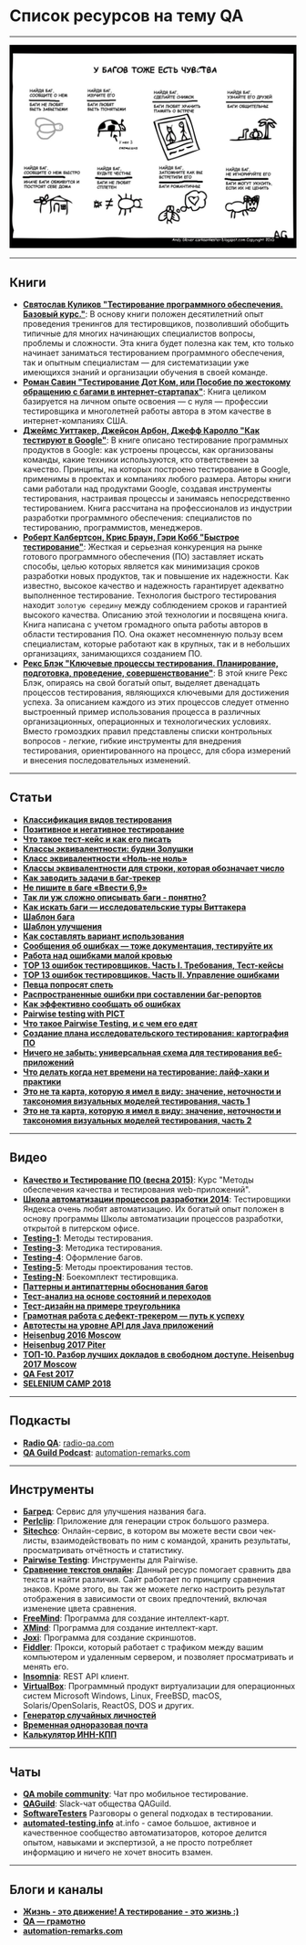 # Список ресурсов на тему QA

---------------------------------------------------------

![У багов тоже есть чувства](/bugs.jpg)

---------------------------------------------------------

## Книги

+ **[Святослав Куликов "Тестирование программного обеспечения. Базовый курс."](http://svyatoslav.biz/software_testing_book_download/)**: В основу книги положен десятилетний опыт проведения тренингов для тестировщиков, позволивший обобщить типичные для многих начинающих специалистов вопросы, проблемы и сложности. Эта книга будет полезна как тем, кто только начинает заниматься тестированием программного обеспечения, так и опытным специалистам — для систематизации уже имеющихся знаний и организации обучения в своей команде.
+ **[Роман Савин "Тестирование Дот Ком, или Пособие по жестокому обращению с багами в интернет-стартапах"](https://www.ozon.ru/context/detail/id/3128208/)**: Книга целиком базируется на личном опыте освоения — с нуля — профессии тестировщика и многолетней работы автора в этом качестве в интернет-компаниях США.
+ **[Джеймс Уиттакер, Джейсон Арбон, Джефф Каролло "Как тестируют в Google"](https://mybook.ru/author/dzhejms-uittaker/kak-testiruyut-v-google/)**: В книге описано тестирование программных продуктов в Google: как устроены процессы, как организованы команды, какие техники используются, кто ответственен за качество. Принципы, на которых построено тестирование в Google, применимы в проектах и компаниях любого размера. Авторы книги сами работали над продуктами Google, создавая инструменты тестирования, настраивая процессы и занимаясь непосредственно тестированием. Книга рассчитана на профессионалов из индустрии разработки программного обеспечения: специалистов по тестированию, программистов, менеджеров.
+ **[Роберт Калбертсон, Крис Браун, Гэри Кобб "Быстрое тестирование"](https://www.ozon.ru/context/detail/id/1219909/)**: Жесткая и серьезная конкуренция на рынке готового программного обеспечения (ПО) заставляет искать способы, целью которых является как минимизация сроков разработки новых продуктов, так и повышение их надежности. Как известно, высокое качество и надежность гарантирует адекватно выполненное тестирование. Технология быстрого тестирования находит `золотую середину` между соблюдением сроков и гарантией высокого качества. Описанию этой технологии и посвящена книга. Книга написана с учетом громадного опыта работы авторов в области тестирования ПО. Она окажет несомненную пользу всем специалистам, которые работают как в крупных, так и в небольших организациях, занимающихся созданием ПО.
+ **[Рекс Блэк "Ключевые процессы тестирования. Планирование, подготовка, проведение, совершенствование"](https://www.ozon.ru/context/detail/id/2816263/)**: В этой книге Рекс Блэк, опираясь на свой богатый опыт, выделяет двенадцать процессов тестирования, являющихся ключевыми для достижения успеха. За описанием каждого из этих процессов следует отменно выстроенный пример использования процесса в различных организационных, операционных и технологических условиях. Вместо громоздких правил представлены списки контрольных вопросов - легкие, гибкие инструменты для внедрения тестирования, ориентированного на процесс, для сбора измерений и внесения последовательных изменений.

---------------------------------------------------------

## Статьи

+ **[Классификация видов тестирования](https://habrahabr.ru/company/npo-comp/blog/223833/)**
+ **[Позитивное и негативное тестирование](http://okiseleva.blogspot.ru/2014/02/blog-post_10.html)**
+ **[Что такое тест-кейс и как его писать](http://okiseleva.blogspot.ru/2014/08/blog-post.html)**
+ **[Классы эквивалентности: будни Золушки](http://okiseleva.blogspot.ru/2015/07/blog-post_87.html)**
+ **[Класс эквивалентности «Ноль-не ноль»](http://okiseleva.blogspot.ru/2016/12/blog-post_15.html)**
+ **[Классы эквивалентности для строки, которая обозначает число](http://software-testing.ru/library/testing/functional-testing/1238-number-string-subdomains)**
+ **[Как заводить задачи в баг-трекер](http://okiseleva.blogspot.ru/2015/02/blog-post_19.html)**
+ **[Не пишите в баге «Ввести 6,9»](http://okiseleva.blogspot.ru/2016/06/69.html)**
+ **[Так ли уж сложно описывать баги - понятно?](http://okiseleva.blogspot.ru/2012/12/blog-post_14.html)**
+ **[Как искать баги — исследовательские туры Виттакера](http://okiseleva.blogspot.ru/2015/01/blog-post_64.html)**
+ **[Шаблон бага](http://okiseleva.blogspot.ru/2015/05/blog-post_25.html)**
+ **[Шаблон улучшения](http://okiseleva.blogspot.ru/2015/10/blog-post_16.html)**
+ **[Как составлять вариант использования](http://okiseleva.blogspot.ru/2015/11/blog-post_86.html)**
+ **[Сообщения об ошибках — тоже документация, тестируйте их](http://okiseleva.blogspot.ru/2015/06/blog-post_8.html)**
+ **[Работа над ошибками малой кровью](http://russian.joelonsoftware.com/Articles/PainlessBugTracking.html)**
+ **[TOP 13 ошибок тестировщиков. Часть I. Требования, Тест-кейсы](http://www.software-testing.ru/library/5-testing/66-top-13----i----)**
+ **[TOP 13 ошибок тестировщиков. Часть II. Управление ошибками](http://www.software-testing.ru/library/8-bug-tracking/65-top-13-ii-)**
+ **[Певца попросят спеть](https://testitquickly.com/2010/10/15/ratiunea-cheama-ajutoare/)**
+ **[Распространенные ошибки при составлении баг-репортов](https://habrahabr.ru/post/156069/)**
+ **[Как эффективно сообщать об ошибках](https://www.chiark.greenend.org.uk/~sgtatham/bugs-ru.html)**
+ **[Pairwise testing with PICT](http://www.freality.info/itblog/?p=199)**
+ **[Что такое Pairwise Testing, и с чем его едят](http://qcthoughtsaloud.blogspot.ru/2010/06/pairwise-testing.html)**
+ **[Создание плана исследовательского тестирования: картография ПО](http://software-testing.ru/library/testing/other-testing/2701-building-exploratory-test-plan)**
+ **[Ничего не забыть: универсальная схема для тестирования веб-приложений](https://dou.ua/lenta/articles/scheme-for-qa/)**
+ **[Что делать когда нет времени на тестирование: лайф-хаки и практики](http://www.software-testing.ru/library/around-testing/processes/2728-what-to-do-when-there-is-no-time-for-testing)**
+ **[Это не та карта, которую я имел в виду: значение, неточности и таксономия визуальных моделей тестирования, часть 1](http://www.software-testing.ru/library/testing/general-testing/2726-map)**
+ **[Это не та карта, которую я имел в виду: значение, неточности и таксономия визуальных моделей тестирования, часть 2](http://www.software-testing.ru/library/testing/general-testing/2727-map-1)**

---------------------------------------------------------

## Видео

+ **[Качество и Тестирование ПО (весна 2015)](https://www.youtube.com/playlist?list=PLrCZzMib1e9pDKLsabJYuODdVJrHYc4Jd)**: Курс "Методы обеспечения качества и тестирования web-приложений".
+ **[Школа автоматизации процессов разработки 2014](https://www.youtube.com/playlist?list=PLJMRN_6MT0JYItlUeor7YRa0r6-lI8MMR)**: Тестировщики Яндекса очень любят автоматизацию. Их богатый опыт положен в основу программы Школы автоматизации процессов разработки, открытой в питерском офисе.
+ **[Testing-1](https://www.youtube.com/playlist?list=PLU-TUGRFxOHiD6RQ8KI6ZfjIkveiSzBAK)**: Методы тестирования.
+ **[Testing-3](https://www.youtube.com/playlist?list=PLU-TUGRFxOHhRhoHJfZ-xqnRvkKhE7gA8)**: Методика тестирования.
+ **[Testing-4](https://www.youtube.com/playlist?list=PLU-TUGRFxOHgGzXph44nkanfGFz7c6Ztm)**: Оформление багов.
+ **[Testing-5](https://www.youtube.com/playlist?list=PLU-TUGRFxOHh5XXwxXRT8gR9YcUS42cw7)**: Методы проектирования тестов.
+ **[Testing-N](https://www.youtube.com/playlist?list=PLU-TUGRFxOHhSlreTx-IfjruAaGSni5u8)**: Боекомплект тестировщика.
+ **[Паттерны и антипаттерны обоснования багов](https://www.youtube.com/watch?v=Iju5EKXNjF0&feature=youtu.be)**
+ **[Тест-анализ на основе состояний и переходов](https://www.youtube.com/watch?time_continue=1664&v=8H9HgjrwQHA)**
+ **[Тест-дизайн на примере треугольника](https://www.youtube.com/watch?v=4PgrF-n80KE)**
+ **[Грамотная работа с дефект-трекером — путь к успеху](https://www.youtube.com/watch?v=6q9Uc9oFtoc)**
+ **[Автотесты на уровне API для Java приложений](https://www.youtube.com/watch?v=PSRrxrCPPDU&feature=youtu.be)**
+ **[Heisenbug 2016 Moscow](https://www.youtube.com/playlist?list=PLsVTVVvrKX9tLKqDQ2Ab8lBgWnTc_iHRN)**
+ **[Heisenbug 2017 Piter](https://www.youtube.com/playlist?list=PLsVTVVvrKX9t7a0_KpweUSfEt7XeRDzM-)**
+ **[TOП-10. Разбор лучших докладов в свободном доступе. Heisenbug 2017 Moscow](https://habrahabr.ru/company/jugru/blog/349144/)**
+ **[QA Fest 2017](https://www.youtube.com/playlist?list=PLuOBDBq7MW73roEVm9vHTW24pUS4jTQ1Q)**
+ **[SELENIUM CAMP 2018](https://www.youtube.com/playlist?list=PLa7q-VITePQVeaNc1fm-Ue7fa9XOaGKpt)**

---------------------------------------------------------

## Подкасты

+ **[Radio QA](https://itunes.apple.com/podcast/radio-qa/id1021236121?mt=2)**: [radio-qa.com](http://radio-qa.com/)
+ **[QA Guild Podcast](https://soundcloud.com/user-986844915)**: [automation-remarks.com](http://automation-remarks.com/podcast/)

---------------------------------------------------------

## Инструменты

+ **[Багред](http://bugred.ru/)**: Сервис для улучшения названия бага.
+ **[Perlclip](http://www.satisfice.com/tools/perlclip.zip)**: Приложение для генерации строк большого размера.
+ **[Sitechco](https://sitechco.ru/)**:  Онлайн-сервис, в котором вы можете вести свои чек-листы, взаимодействовать по ним с командой, хранить результаты, просматривать отчётность и статистику.
+ **[Pairwise Testing](http://www.pairwise.org/tools.asp)**: Инструменты для Pairwise.
+ **[Сравнение текстов онлайн](http://text.num2word.ru/)**: Данный ресурс помогает сравнить два текста и найти различия. Сайт работает по принципу сравнения знаков. Кроме этого, вы так же можете легко настроить результат отображения в зависимости от своих предпочтений, включая изменение цвета сравнения.
+ **[FreeMind](http://freemind.sourceforge.net/wiki/index.php/Download/)**: Программа для создание интеллект-карт.
+ **[XMind](http://www.xmind.net/download/)**: Программа для создание интеллект-карт.
+ **[Joxi](http://joxi.ru/download/)**: Программа для создание скриншотов.
+ **[Fiddler](https://www.telerik.com/download/fiddler)**: Прокси, который работает с трафиком между вашим компьютером и удаленным сервером, и позволяет просматривать и менять его.
+ **[Insomnia](https://insomnia.rest/download/)**: REST API клиент.
+ **[VirtualBox](https://www.virtualbox.org/wiki/Downloads)**: Программный продукт виртуализации для операционных систем Microsoft Windows, Linux, FreeBSD, macOS, Solaris/OpenSolaris, ReactOS, DOS и других.
+ **[Генератор случайных личностей](https://randus.org/)**
+ **[Временная одноразовая почта](https://temp-mail.ru/)**
+ **[Калькулятор ИНН-КПП](https://mobobe.com/wp-uploads/inn_ogrn/inn_ogrn.htm)**

---------------------------------------------------------

## Чаты

+ **[QA mobile community](https://t.me/joinchat/BExoyUPkeR6xh0873Vb56Q)**: Чат про мобильное тестирование.
+ **[QAGuild](https://qaguild-slack.herokuapp.com/)**: Slack-чат общества QAGuild.
+ **[SoftwareTesters](https://software-testers.herokuapp.com/)** Разговоры о general подходах в тестировании.
+ **[automated-testing.info](https://t.me/atinfo)** at.info - самое большое, активное и качественное сообщество автоматизаторов, которое делится опытом, навыками и экспертизой, а не просто потребляет информацию и ничего не хочет вносить взамен.

---------------------------------------------------------

## Блоги и каналы

+ **[Жизнь - это движение! А тестирование - это жизнь :)](http://okiseleva.blogspot.ru/)**
+ **[QA — грамотно](https://testitquickly.com/)**
+ **[automation-remarks.com](https://t.me/automation_remarks)**